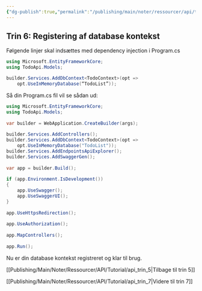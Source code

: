```yaml
---
{"dg-publish":true,"permalink":"/publishing/main/noter/ressourcer/api/tutorial/api-trin-6/","title":"Trin 6","tags":["ressource","API","Web Api","Tutorial"],"created":"2024-08-20T08:58:49.207+02:00"}
---
```



## Trin 6: Registering af database kontekst

Følgende linjer skal indsættes med dependency injection i Program.cs

```csharp
using Microsoft.EntityFrameworkCore;
using TodoApi.Models;

builder.Services.AddDbContext<TodoContext>(opt =>
    opt.UseInMemoryDatabase(“TodoList”)); 
```

Så din Program.cs fil vil se sådan ud:

```csharp
using Microsoft.EntityFrameworkCore;
using TodoApi.Models;
 
var builder = WebApplication.CreateBuilder(args);
 
builder.Services.AddControllers();
builder.Services.AddDbContext<TodoContext>(opt =>
    opt.UseInMemoryDatabase("TodoList"));
builder.Services.AddEndpointsApiExplorer();
builder.Services.AddSwaggerGen();
 
var app = builder.Build();
 
if (app.Environment.IsDevelopment())
{
    app.UseSwagger();
    app.UseSwaggerUI();
}
 
app.UseHttpsRedirection();
 
app.UseAuthorization();
 
app.MapControllers();
 
app.Run();
```

Nu er din database kontekst registreret og klar til brug.

[[Publishing/Main/Noter/Ressourcer/API/Tutorial/api_trin_5\|Tilbage til trin 5]]

[[Publishing/Main/Noter/Ressourcer/API/Tutorial/api_trin_7\|Videre til trin 7]]
